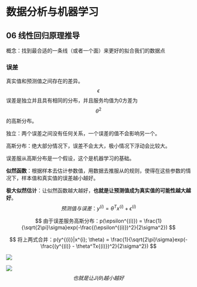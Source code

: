 # 数据分析与机器学习

## 06 线性回归原理推导

概念：找到最合适的一条线（或者一个面）来更好的拟合我们的数据点

### **误差**

真实值和预测值之间存在的差异。
$$
\epsilon
$$
误差是独立并且具有相同的分布，并且服务均值为0方差为
$$
\theta^2
$$
的高斯分布。

独立：两个误差之间没有任何关系，一个误差的值不会影响另一个。

高斯分布：绝大部分情况下，误差不会太大，极小情况下浮动会比较大。

误差服从高斯分布是一个假设，这个是机器学习的基础。

**似然函数**：根据样本去估计参数值，用数据去推服从的规则，使得在这些参数的情况下，样本值和真实值的误差越小越好。

**极大似然估计**：让似然函数越大越好，**也就是让预测值成为真实值的可能性越大越好**。
$$
预测值与误差：y^{(i)} = \theta^Tx^{(i)} + \epsilon^{(i)}
$$

$$
由于误差服务高斯分布：p(\epsilon^{(i)}) = \frac{1}{\sqrt{2\pi}\sigma}exp(-\frac{(\epsilon^{(i)})^2}{2\sigma^2})
$$

$$
将上两式合并：p(y^{(i)}|x^{i}; \theta) =  \frac{1}{\sqrt{2\pi}\sigma}exp(-\frac{(y^{(i)} - \theta^Tx{(i)})^2}{2\sigma^2})
$$

![](http://static.zybuluo.com/vermouth9/yz6wk4gfnj68a51heyq4uyhi/%E6%8D%95%E8%8E%B7.PNG)

![](http://static.zybuluo.com/vermouth9/5o9h831st9fwrfefcyiwc1qa/image.png)
$$
也就是让J(\theta)越小越好
$$
